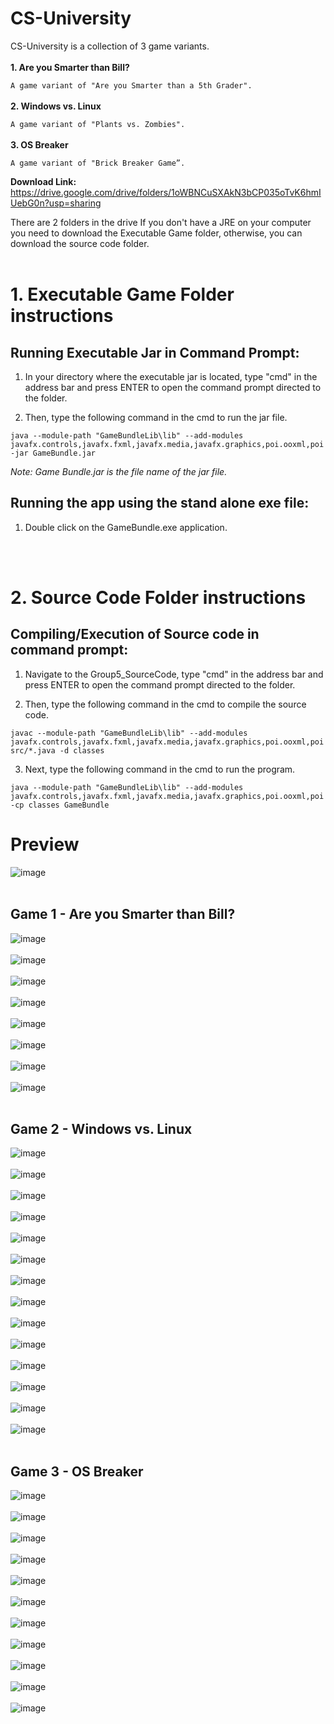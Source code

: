 # CS-University
CS-University is a collection of 3 game variants.<br><br>
  **1. Are you Smarter than Bill?**
  
   `A game variant of "Are you Smarter than a 5th Grader".`<br><br>
  **2. Windows vs. Linux**
  
  `A game variant of "Plants vs. Zombies".`<br><br>
  **3. OS Breaker**
  
  `A game variant of "Brick Breaker Game”.`

**Download Link:** https://drive.google.com/drive/folders/1oWBNCuSXAkN3bCP035oTvK6hmIUebG0n?usp=sharing

There are 2 folders in the drive 
If you don't have a JRE on your computer you need to download the Executable Game folder, otherwise, you can download the source code folder. 
<br><br>
# 1. Executable Game Folder instructions

## Running Executable Jar in Command Prompt:

  1. In your directory where the executable jar is located, type "cmd" in the address bar and press ENTER to open the command prompt directed to the folder.
  
  2. Then, type the following command in the cmd to run the jar file.
  
    java --module-path "GameBundleLib\lib" --add-modules javafx.controls,javafx.fxml,javafx.media,javafx.graphics,poi.ooxml,poi  -jar GameBundle.jar
  
  _Note: Game Bundle.jar is the file name of the jar file._

## Running the app using the stand alone exe file:

  1. Double click on the GameBundle.exe application.

<br><br>
# 2. Source Code Folder instructions

## Compiling/Execution of Source code in command prompt:

  1. Navigate to the Group5_SourceCode, type "cmd" in the address bar and press ENTER to open the command prompt directed to the folder.
  
  2. Then, type the following command in the cmd to compile the source code. 
  
    javac --module-path "GameBundleLib\lib" --add-modules javafx.controls,javafx.fxml,javafx.media,javafx.graphics,poi.ooxml,poi src/*.java -d classes
   
  3. Next, type the following command in the cmd to run the program.

    java --module-path "GameBundleLib\lib" --add-modules javafx.controls,javafx.fxml,javafx.media,javafx.graphics,poi.ooxml,poi  -cp classes GameBundle


 # Preview
![image](https://github.com/kuyalester/Game-Bundle/assets/124505485/69b95cbc-3dc7-47f1-aa95-6761fc943784)
<br><br>
## Game 1 - Are you Smarter than Bill?
![image](https://github.com/kuyalester/Game-Bundle/assets/124505485/f58fe415-27a4-4726-b7ed-64eb9e4a2b47)
<br><br>
![image](https://github.com/kuyalester/Game-Bundle/assets/124505485/c81ccd1a-4c39-4ccb-b076-e1cc7d30e7b2)
<br><br>
![image](https://github.com/kuyalester/Game-Bundle/assets/124505485/625c73c3-9731-4d02-8171-30e642908883)
<br><br>
![image](https://github.com/kuyalester/Game-Bundle/assets/124505485/bf63d946-48a3-4cfe-8a49-f2e555e789bb)
<br><br>
![image](https://github.com/kuyalester/Game-Bundle/assets/124505485/96909340-47f0-49df-be23-cbb48aacaafa)
<br><br>
![image](https://github.com/kuyalester/Game-Bundle/assets/124505485/ada4dec2-fdab-490b-b36d-ab540a184e85)
<br><br>
![image](https://github.com/kuyalester/Game-Bundle/assets/124505485/32dda168-759c-45a4-88e9-674b87535811)
<br><br>
![image](https://github.com/kuyalester/Game-Bundle/assets/124505485/5be61aa4-7edf-460c-9aed-1d0e7b14816f)
<br><br>
## Game 2 - Windows vs. Linux
![image](https://github.com/kuyalester/Game-Bundle/assets/124505485/67a6455a-a4d9-4639-b939-e9b79d95c967)
<br><br>
![image](https://github.com/kuyalester/Game-Bundle/assets/124505485/1ac626d3-5564-46b4-83b3-92be960a93d8)
<br><br>
![image](https://github.com/kuyalester/Game-Bundle/assets/124505485/5cdda968-d4ea-47f5-8630-aad47aa5a88c)
<br><br>
![image](https://github.com/kuyalester/Game-Bundle/assets/124505485/fb20bd9e-4ce4-4a2e-8483-6925ceb9c217)
<br><br>
![image](https://github.com/kuyalester/Game-Bundle/assets/124505485/bac2e3d1-6929-4052-a462-5b32241fedb4)
<br><br>
![image](https://github.com/kuyalester/Game-Bundle/assets/124505485/d1b46fb6-c78f-49ed-9fa8-2fd7c7ab766d)
<br><br>
![image](https://github.com/kuyalester/Game-Bundle/assets/124505485/31883f8a-2ebd-41c6-894a-bbbe67ac971d)
<br><br>
![image](https://github.com/kuyalester/Game-Bundle/assets/124505485/65eabb0d-661f-4266-a8be-4641ce0de0c0)
<br><br>
![image](https://github.com/kuyalester/Game-Bundle/assets/124505485/d8f4d900-c6a6-4e7d-91ec-587813a5e602)
<br><br>
![image](https://github.com/kuyalester/Game-Bundle/assets/124505485/35c96944-b5b0-4f0e-8686-d51599a0d55a)
<br><br>
![image](https://github.com/kuyalester/Game-Bundle/assets/124505485/95189da4-0694-4f4a-b6c0-3462e43447ec)
<br><br>
![image](https://github.com/kuyalester/Game-Bundle/assets/124505485/e8949cd6-55ce-4464-b7ac-4c3eb69f9e9b)
<br><br>
![image](https://github.com/kuyalester/Game-Bundle/assets/124505485/1bcd14b9-286c-40de-8f28-4754af15b1ca)
<br><br>
![image](https://github.com/kuyalester/Game-Bundle/assets/124505485/1ace8d84-c55b-494e-8640-ef42f9f3a99b)
<br><br>
## Game 3 - OS Breaker
![image](https://github.com/kuyalester/Game-Bundle/assets/124505485/90014b44-ca91-4987-a2e9-0ad063d0d620)
<br><br>
![image](https://github.com/kuyalester/Game-Bundle/assets/124505485/0816d7b7-09de-44dc-8d6b-e5e1eeddbbb4)
<br><br>
![image](https://github.com/kuyalester/Game-Bundle/assets/124505485/db9c94c1-a1c4-4c20-abdb-b2dfc0fe75fa)
<br><br>
![image](https://github.com/kuyalester/Game-Bundle/assets/124505485/d4727031-c1a2-40db-a850-0f2226414747)
<br><br>
![image](https://github.com/kuyalester/Game-Bundle/assets/124505485/33c1c61a-71b1-4429-92e6-435df5cff55b)
<br><br>
![image](https://github.com/kuyalester/Game-Bundle/assets/124505485/9ee36d00-2d2d-4711-8fd6-ca63af7707f3)
<br><br>
![image](https://github.com/kuyalester/Game-Bundle/assets/124505485/9f596030-5b25-4ed8-8214-aedce97fa8c5)
<br><br>
![image](https://github.com/kuyalester/Game-Bundle/assets/124505485/964b8b83-4404-4868-9978-8f5481bfe040)
<br><br>
![image](https://github.com/kuyalester/Game-Bundle/assets/124505485/c2ac63b5-6a2c-441f-b0a5-ce70cb000242)
<br><br>
![image](https://github.com/kuyalester/Game-Bundle/assets/124505485/59fb2e3b-736e-4730-8adb-4947cabb16a9)
<br><br>
![image](https://github.com/kuyalester/Game-Bundle/assets/124505485/60bffdcc-b9f8-41d0-92e7-0b097bb91060)



